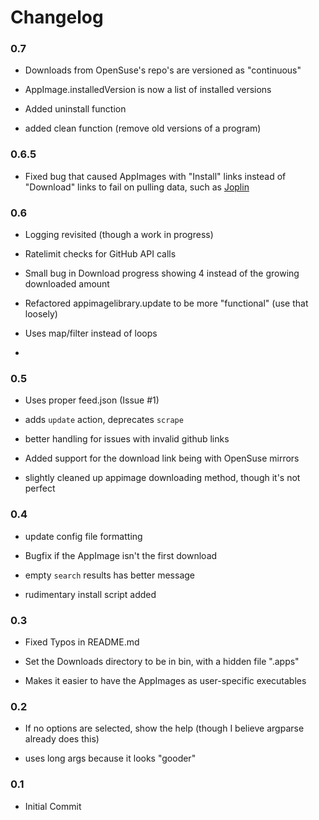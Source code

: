 # Changelog

### 0.7

- Downloads from OpenSuse's repo's are versioned as "continuous"
  
- AppImage.installedVersion is now a list of installed versions
  
- Added uninstall function
  
- added clean function (remove old versions of a program)
  

### 0.6.5

- Fixed bug that caused AppImages with "Install" links instead of "Download" links to fail on pulling data, such as [Joplin](https://appimage.github.io/Joplin/)

### 0.6

- Logging revisited (though a work in progress)

- Ratelimit checks for GitHub API calls

- Small bug in Download progress showing 4 instead of the growing downloaded amount

- Refactored appimagelibrary.update to be more "functional" (use that loosely)
  
- Uses map/filter instead of loops
  

-

### 0.5

- Uses proper feed.json (Issue #1)
  
- adds `update` action, deprecates `scrape`
  

- better handling for issues with invalid github links

- Added support for the download link being with OpenSuse mirrors

- slightly cleaned up appimage downloading method, though it's not perfect

### 0.4

- update config file formatting

- Bugfix if the AppImage isn't the first download

- empty `search` results has better message

- rudimentary install script added

### 0.3

- Fixed Typos in README.md

- Set the Downloads directory to be in bin, with a hidden file ".apps"
  
- Makes it easier to have the AppImages as user-specific executables
  

### 0.2

- If no options are selected, show the help (though I believe argparse already does this)
  
- uses long args because it looks "gooder"
  

### 0.1

- Initial Commit